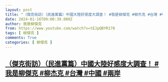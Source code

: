 ```yaml
---
layout: post
title: "（傑克街訪）（民進黨篇）中國大陸好感度大調查！ #我是柳傑克 #柳杰克 #台灣 #中國 #兩岸"
date: 2024-01-16T09:00:39.000Z
author: 我是柳傑克
from: https://www.youtube.com/watch?v=tEJpQBYR170
tags: [ 柳傑克 ]
comments: True
categories: [ 柳傑克 ]
---
```

<!--1705395639000-->
[（傑克街訪）（民進黨篇）中國大陸好感度大調查！ #我是柳傑克 #柳杰克 #台灣 #中國 #兩岸](https://www.youtube.com/watch?v=tEJpQBYR170)
------

<div>

</div>
